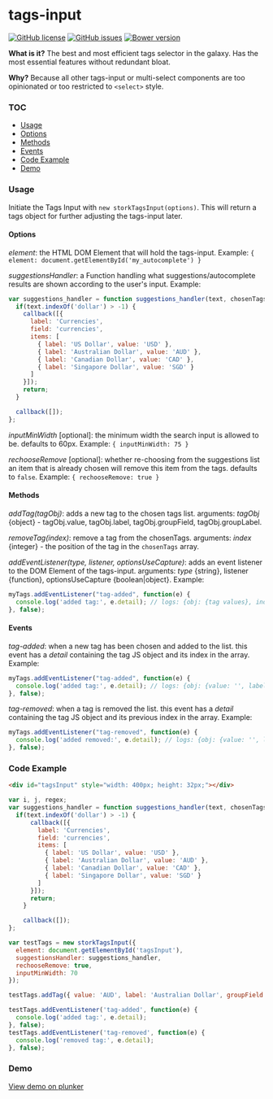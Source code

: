 # tags-input

[![GitHub license](https://img.shields.io/badge/license-MIT-blue.svg)](https://raw.githubusercontent.com/storkjs/tags-input/master/LICENSE)
[![GitHub issues](https://img.shields.io/github/issues/storkjs/tags-input.svg)](https://github.com/storkjs/tags-input/issues)
[![Bower version](https://badge.fury.io/bo/stork-tags.svg)](https://github.com/storkjs/tags-input/releases)

**What is it?**
The best and most efficient tags selector in the galaxy.
Has the most essential features without redundant bloat.

**Why?**
Because all other tags-input or multi-select components are too opinionated or too restricted to `<select>` style.

### TOC
- [Usage](#usage)
- [Options](#options)
- [Methods](#methods)
- [Events](#events)
- [Code Example](#code-example)
- [Demo](#demo)

### Usage
Initiate the Tags Input with `new storkTagsInput(options)`. This will return a tags object for further adjusting the tags-input later.

#### Options
_element_: the HTML DOM Element that will hold the tags-input. Example: `{ element: document.getElementById('my_autocomplete') }`

_suggestionsHandler_: a Function handling what suggestions/autocomplete results are shown according to the user's input. Example:
```javascript
var suggestions_handler = function suggestions_handler(text, chosenTags, callback) {
  if(text.indexOf('dollar') > -1) {
    callback([{
      label: 'Currencies',
      field: 'currencies',
      items: [
        { label: 'US Dollar', value: 'USD' },
        { label: 'Australian Dollar', value: 'AUD' },
        { label: 'Canadian Dollar', value: 'CAD' },
        { label: 'Singapore Dollar', value: 'SGD' }
      ]
    }]);
    return;
  }

  callback([]);
};
```

_inputMinWidth_ [optional]: the minimum width the search input is allowed to be. defaults to 60px. Example:
`{ inputMinWidth: 75 }`

_rechooseRemove_ [optional]: whether re-choosing from the suggestions list an item that is already chosen will remove this item from the tags. defaults to `false`. Example:
`{ rechooseRemove: true }`

#### Methods
_addTag(tagObj)_: adds a new tag to the chosen tags list.
arguments: _tagObj_ {object} - tagObj.value, tagObj.label, tagObj.groupField, tagObj.groupLabel.

_removeTag(index)_: remove a tag from the chosenTags. arguments: _index_ {integer} - the position of the tag in the `chosenTags` array.

_addEventListener(type, listener, optionsUseCapture)_: adds an event listener to the DOM Element of the tags-input.
arguments: _type_ {string}, listener {function}, optionsUseCapture {boolean|object}. Example:
```javascript
myTags.addEventListener("tag-added", function(e) {
  console.log('added tag:', e.detail); // logs: {obj: {tag values}, index: #}
}, false);
```

#### Events
_tag-added_: when a new tag has been chosen and added to the list. this event has a _detail_ containing the tag JS object and its index in the array. Example:
```javascript
myTags.addEventListener("tag-added", function(e) {
  console.log('added tag:', e.detail); // logs: {obj: {value: '', label: '', groupField: '', groupLabel: '', elm: LI}, index: 0}
}, false);
```

_tag-removed_: when a tag is removed the list. this event has a _detail_ containing the tag JS object and its previous index in the array. Example:
```javascript
myTags.addEventListener("tag-removed", function(e) {
  console.log('added removed:', e.detail); // logs: {obj: {value: '', label: '', groupField: '', groupLabel: '', elm: LI}, index: 0}
}, false);
```

### Code Example
```html
<div id="tagsInput" style="width: 400px; height: 32px;"></div>
```

```javascript
var i, j, regex;
var suggestions_handler = function suggestions_handler(text, chosenTags, callback) {
  if(text.indexOf('dollar') > -1) {
      callback([{
        label: 'Currencies',
        field: 'currencies',
        items: [
          { label: 'US Dollar', value: 'USD' },
          { label: 'Australian Dollar', value: 'AUD' },
          { label: 'Canadian Dollar', value: 'CAD' },
          { label: 'Singapore Dollar', value: 'SGD' }
        ]
      }]);
      return;
    }

    callback([]);
};

var testTags = new storkTagsInput({
  element: document.getElementById('tagsInput'),
  suggestionsHandler: suggestions_handler,
  rechooseRemove: true,
  inputMinWidth: 70
});

testTags.addTag({ value: 'AUD', label: 'Australian Dollar', groupField: 'currencies', groupLabel: 'Currencies' });

testTags.addEventListener('tag-added', function(e) {
  console.log('added tag:', e.detail);
}, false);
testTags.addEventListener('tag-removed', function(e) {
  console.log('removed tag:', e.detail);
}, false);
```

### Demo
[View demo on plunker](https://embed.plnkr.co/OMUPjm/)
